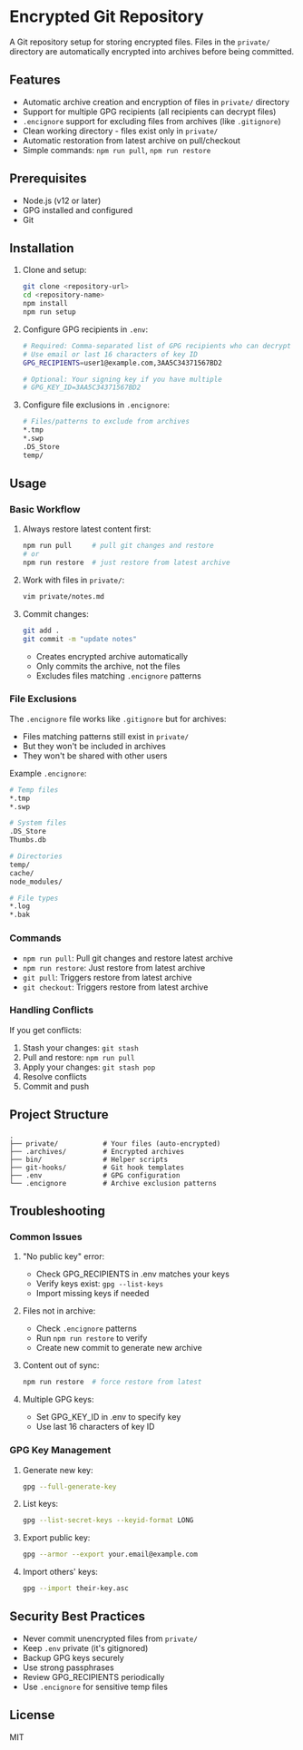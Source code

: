 # Encrypted Git Repository

A Git repository setup for storing encrypted files. Files in the `private/` directory are automatically encrypted into archives before being committed.

## Features

- Automatic archive creation and encryption of files in `private/` directory
- Support for multiple GPG recipients (all recipients can decrypt files)
- `.encignore` support for excluding files from archives (like `.gitignore`)
- Clean working directory - files exist only in `private/`
- Automatic restoration from latest archive on pull/checkout
- Simple commands: `npm run pull`, `npm run restore`

## Prerequisites

- Node.js (v12 or later)
- GPG installed and configured
- Git

## Installation

1. Clone and setup:
   ```bash
   git clone <repository-url>
   cd <repository-name>
   npm install
   npm run setup
   ```

2. Configure GPG recipients in `.env`:
   ```bash
   # Required: Comma-separated list of GPG recipients who can decrypt files
   # Use email or last 16 characters of key ID
   GPG_RECIPIENTS=user1@example.com,3AA5C34371567BD2

   # Optional: Your signing key if you have multiple
   # GPG_KEY_ID=3AA5C34371567BD2
   ```

3. Configure file exclusions in `.encignore`:
   ```bash
   # Files/patterns to exclude from archives
   *.tmp
   *.swp
   .DS_Store
   temp/
   ```

## Usage

### Basic Workflow

1. Always restore latest content first:
   ```bash
   npm run pull     # pull git changes and restore
   # or
   npm run restore  # just restore from latest archive
   ```

2. Work with files in `private/`:
   ```bash
   vim private/notes.md
   ```

3. Commit changes:
   ```bash
   git add .
   git commit -m "update notes"
   ```
   - Creates encrypted archive automatically
   - Only commits the archive, not the files
   - Excludes files matching `.encignore` patterns

### File Exclusions

The `.encignore` file works like `.gitignore` but for archives:
- Files matching patterns still exist in `private/`
- But they won't be included in archives
- They won't be shared with other users

Example `.encignore`:

```bash
# Temp files
*.tmp
*.swp

# System files
.DS_Store
Thumbs.db

# Directories
temp/
cache/
node_modules/

# File types
*.log
*.bak
```

### Commands

- `npm run pull`: Pull git changes and restore latest archive
- `npm run restore`: Just restore from latest archive
- `git pull`: Triggers restore from latest archive
- `git checkout`: Triggers restore from latest archive

### Handling Conflicts

If you get conflicts:
1. Stash your changes: `git stash`
2. Pull and restore: `npm run pull`
3. Apply your changes: `git stash pop`
4. Resolve conflicts
5. Commit and push

## Project Structure

```
.
├── private/           # Your files (auto-encrypted)
├── .archives/         # Encrypted archives
├── bin/               # Helper scripts
├── git-hooks/         # Git hook templates
├── .env               # GPG configuration
└── .encignore         # Archive exclusion patterns
```

## Troubleshooting

### Common Issues

1. "No public key" error:
   - Check GPG_RECIPIENTS in .env matches your keys
   - Verify keys exist: `gpg --list-keys`
   - Import missing keys if needed

2. Files not in archive:
   - Check `.encignore` patterns
   - Run `npm run restore` to verify
   - Create new commit to generate new archive

3. Content out of sync:
   ```bash
   npm run restore  # force restore from latest
   ```

4. Multiple GPG keys:
   - Set GPG_KEY_ID in .env to specify key
   - Use last 16 characters of key ID

### GPG Key Management

1. Generate new key:
   ```bash
   gpg --full-generate-key
   ```

2. List keys:
   ```bash
   gpg --list-secret-keys --keyid-format LONG
   ```

3. Export public key:
   ```bash
   gpg --armor --export your.email@example.com
   ```

4. Import others' keys:
   ```bash
   gpg --import their-key.asc
   ```

## Security Best Practices

- Never commit unencrypted files from `private/`
- Keep `.env` private (it's gitignored)
- Backup GPG keys securely
- Use strong passphrases
- Review GPG_RECIPIENTS periodically
- Use `.encignore` for sensitive temp files

## License

MIT


